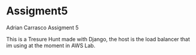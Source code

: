 # Assigment5

Adrian Carrasco Assigment 5

This is a Tresure Hunt made with Django, the host is the load balancer that im using at the moment in AWS Lab.
